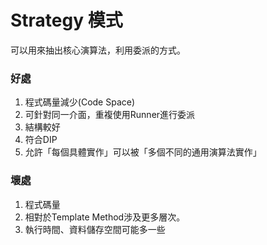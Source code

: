 # Strategy 模式
可以用來抽出核心演算法，利用委派的方式。

### 好處
1. 程式碼量減少(Code Space)
2. 可針對同一介面，重複使用Runner進行委派
3. 結構較好
4. 符合DIP
5. 允許「每個具體實作」可以被「多個不同的通用演算法實作」

### 壞處
1. 程式碼量
2. 相對於Template Method涉及更多層次。
3. 執行時間、資料儲存空間可能多一些


